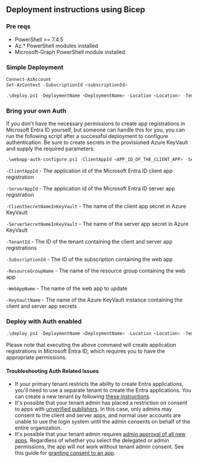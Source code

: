 ## Deployment instructions using Bicep

### Pre reqs

- PowerShell >= 7.4.5
- Az.* PowerShell modules installed
- Microsoft-Graph PowerShell module installed

### Simple Deployment

```powershell
Connect-AzAccount
Set-AzContext -SubscriptionId <subscriptionId>

.\deploy.ps1 -DeploymentName <DeploymentName> -Location <Location> -TemplateFile ./multimodal-ai.bicep -TemplateParameterFile ./multimodal-ai.bicepparam
```

### Bring your own Auth

If you don't have the necessary permissions to create app registrations in Microsoft Entra ID yourself, but someone can handle this for you, you can run the following script after a successful deployment to configure authentication. Be sure to create secrets in the provisioned Azure KeyVault and supply the required parameters:

```powershell
.\webapp-auth-configure.ps1 -ClientAppId <APP_ID_OF_THE_CLIENT_APP> -ServerAppId <APP_ID_OF_THE_SERVER_APP> -ClientSecretNameInKeyVault <KEYVAULT_SECRET_NAME_OF_THE_CLIENT_APP> -ServerSecretNameInKeyVault <KEYVAULT_SECRET_NAME_OF_THE_SERVER_APP> -TenantId <TENANT_ID> -SubscriptionId <SUBSCRIPTION_ID> -ResourceGroupName <RESOURCE_GROUP_NAME> -WebAppName <WEB_APP_NAME> -KeyVaultName <KEYVAULT_NAME>
```

`-ClientAppId` - The application id of the Microsoft Entra ID client app registration

`-ServerAppId` - The application id of the Microsoft Entra ID server app registration

`-ClientSecretNameInKeyVault` - The name of the client app secret in Azure KeyVault

`-ServerSecretNameInKeyVault` - The name of the server app secret in Azure KeyVault

`-TenantId` - The ID of the tenant containing the client and server app registrations

`-SubscriptionId` - The ID of the subscription containing the web app

`-ResourceGroupName` - The name of the resource group containing the web app

`-WebAppName` - The name of the web app to update

`-KeyVaultName` - The name of the Azure KeyVault instance containing the client and server app secrets


### Deploy with Auth enabled

```powershell
.\deploy.ps1 -DeploymentName <DeploymentName> -Location <Location> -TemplateFile ./multimodal-ai.bicep -TemplateParameterFile ./multimodal-ai.bicepparam -EnableAuth
```

Please note that executing the above command will create application registrations in Microsoft Entra ID, which requires you to have the appropriate permissions.

#### Troubleshooting Auth Related Issues

- If your primary tenant restricts the ability to create Entra applications, you'll need to use a separate tenant to create the Entra applications. You can create a new tenant by following [these instructions](https://learn.microsoft.com/entra/identity-platform/quickstart-create-new-tenant).
- It's possible that your tenant admin has placed a restriction on consent to apps with [unverified publishers](https://learn.microsoft.com/entra/identity-platform/publisher-verification-overview). In this case, only admins may consent to the client and server apps, and normal user accounts are unable to use the login system until the admin consents on behalf of the entire organization.
- It's possible that your tenant admin requires [admin approval of all new apps](https://learn.microsoft.com/entra/identity/enterprise-apps/manage-consent-requests). Regardless of whether you select the delegated or admin permissions, the app will not work without tenant admin consent. See this guide for [granting consent to an app](https://learn.microsoft.com/entra/identity/enterprise-apps/grant-admin-consent?pivots=portal).
